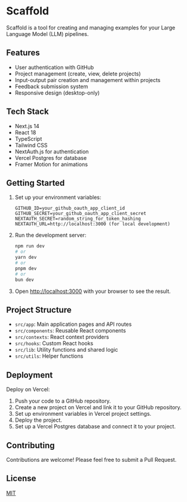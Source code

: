 # Scaffold

Scaffold is a tool for creating and managing examples for your Large Language Model (LLM) pipelines.

## Features

- User authentication with GitHub
- Project management (create, view, delete projects)
- Input-output pair creation and management within projects
- Feedback submission system
- Responsive design (desktop-only)

## Tech Stack

- Next.js 14
- React 18
- TypeScript
- Tailwind CSS
- NextAuth.js for authentication
- Vercel Postgres for database
- Framer Motion for animations

## Getting Started

1. Set up your environment variables:

   ```
   GITHUB_ID=your_github_oauth_app_client_id
   GITHUB_SECRET=your_github_oauth_app_client_secret
   NEXTAUTH_SECRET=random_string_for_token_hashing
   NEXTAUTH_URL=http://localhost:3000 (for local development)
   ```

2. Run the development server:

   ```bash
   npm run dev
   # or
   yarn dev
   # or
   pnpm dev
   # or
   bun dev
   ```

3. Open [http://localhost:3000](http://localhost:3000) with your browser to see the result.

## Project Structure

- `src/app`: Main application pages and API routes
- `src/components`: Reusable React components
- `src/contexts`: React context providers
- `src/hooks`: Custom React hooks
- `src/lib`: Utility functions and shared logic
- `src/utils`: Helper functions

## Deployment

Deploy on Vercel:

1. Push your code to a GitHub repository.
2. Create a new project on Vercel and link it to your GitHub repository.
3. Set up environment variables in Vercel project settings.
4. Deploy the project.
5. Set up a Vercel Postgres database and connect it to your project.

## Contributing

Contributions are welcome! Please feel free to submit a Pull Request.

## License

[MIT](https://choosealicense.com/licenses/mit/)